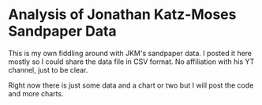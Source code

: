 # Analysis of Jonathan Katz-Moses Sandpaper Data
This is my own fiddling around with JKM's sandpaper data.  I posted it here mostly so I could share the data file in CSV format.  No affiliation with his YT channel, just to be clear. 

Right now there is just some data and a chart or two but I will post the code and more charts.
